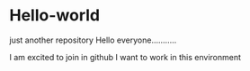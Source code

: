 # Hello-world
just another repository
Hello everyone...........




I am excited to join in github
I want to work in this environment
